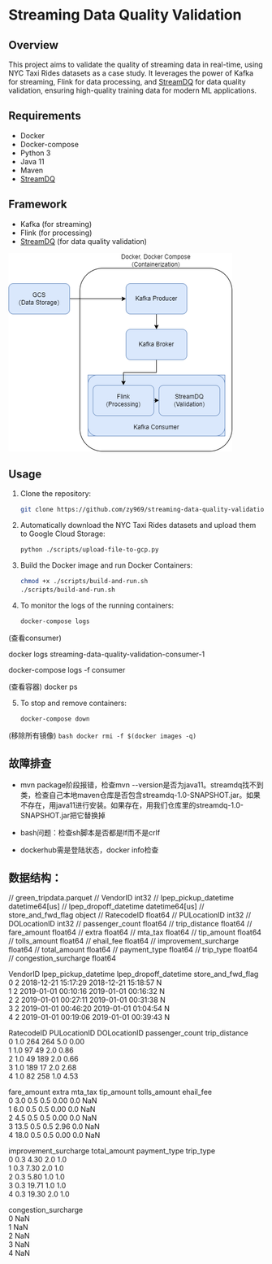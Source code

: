 # Streaming Data Quality Validation

## Overview

This project aims to validate the quality of streaming data in real-time, using NYC Taxi Rides datasets as a case study. It leverages the power of Kafka for streaming, Flink for data processing, and [StreamDQ](https://github.com/stefan-grafberger/StreamDQ) for data quality validation, ensuring high-quality training data for modern ML applications.

## Requirements

- Docker
- Docker-compose
- Python 3
- Java 11
- Maven
- [StreamDQ](https://github.com/stefan-grafberger/StreamDQ) 


## Framework

- Kafka (for streaming)
- Flink (for processing)
- [StreamDQ](https://github.com/stefan-grafberger/StreamDQ) (for data quality validation)

![Workflow](workflow.png)


## Usage

1. Clone the repository:
    ```bash
    git clone https://github.com/zy969/streaming-data-quality-validation.git
    ```

2. Automatically download the NYC Taxi Rides datasets and upload them to Google Cloud Storage: 
    ```bash
    python ./scripts/upload-file-to-gcp.py 
    ```




3. Build the Docker image and run Docker Containers:
    ```bash
    chmod +x ./scripts/build-and-run.sh
    ./scripts/build-and-run.sh
    ```




4. To monitor the logs of the running containers:
    ```bash
    docker-compose logs
    ```

(查看consumer)

docker logs streaming-data-quality-validation-consumer-1

docker-compose logs -f consumer

(查看容器)
docker ps


5. To stop and remove containers:
    ```bash
    docker-compose down
    ```

(移除所有镜像)
    ```bash
    docker rmi -f $(docker images -q)
    ```

## 故障排查

- mvn package阶段报错，检查mvn --version是否为java11。streamdq找不到类，检查自己本地maven仓库是否包含streamdq-1.0-SNAPSHOT.jar。如果不存在，用java11进行安装。如果存在，用我们仓库里的streamdq-1.0-SNAPSHOT.jar把它替换掉

- bash问题：检查sh脚本是否都是lf而不是crlf

- dockerhub需是登陆状态，docker info检查



## 数据结构：
//        green_tripdata.parquet
//        VendorID int32
//        lpep_pickup_datetime datetime64[us]
//        lpep_dropoff_datetime datetime64[us]
//        store_and_fwd_flag object
//        RatecodeID float64
//        PULocationID int32
//        DOLocationID int32
//        passenger_count float64
//        trip_distance float64
//        fare_amount float64
//        extra float64
//        mta_tax float64
//        tip_amount float64
//        tolls_amount float64
//        ehail_fee float64
//        improvement_surcharge float64
//        total_amount float64
//        payment_type float64
//        trip_type float64
//        congestion_surcharge float64


   VendorID lpep_pickup_datetime lpep_dropoff_datetime store_and_fwd_flag  \
0         2  2018-12-21 15:17:29   2018-12-21 15:18:57                  N   
1         2  2019-01-01 00:10:16   2019-01-01 00:16:32                  N   
2         2  2019-01-01 00:27:11   2019-01-01 00:31:38                  N   
3         2  2019-01-01 00:46:20   2019-01-01 01:04:54                  N   
4         2  2019-01-01 00:19:06   2019-01-01 00:39:43                  N   

   RatecodeID  PULocationID  DOLocationID  passenger_count  trip_distance  \
0         1.0           264           264              5.0           0.00   
1         1.0            97            49              2.0           0.86   
2         1.0            49           189              2.0           0.66   
3         1.0           189            17              2.0           2.68   
4         1.0            82           258              1.0           4.53   

   fare_amount  extra  mta_tax  tip_amount  tolls_amount  ehail_fee  \
0          3.0    0.5      0.5        0.00           0.0        NaN   
1          6.0    0.5      0.5        0.00           0.0        NaN   
2          4.5    0.5      0.5        0.00           0.0        NaN   
3         13.5    0.5      0.5        2.96           0.0        NaN   
4         18.0    0.5      0.5        0.00           0.0        NaN   

   improvement_surcharge  total_amount  payment_type  trip_type  \
0                    0.3          4.30           2.0        1.0   
1                    0.3          7.30           2.0        1.0   
2                    0.3          5.80           1.0        1.0   
3                    0.3         19.71           1.0        1.0   
4                    0.3         19.30           2.0        1.0   

   congestion_surcharge  
0                   NaN  
1                   NaN  
2                   NaN  
3                   NaN  
4                   NaN  







